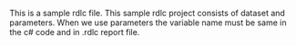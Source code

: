 This is a sample rdlc file. This sample rdlc project consists of dataset and parameters. When we use parameters the variable name must be same in the c# code and in .rdlc report file.
